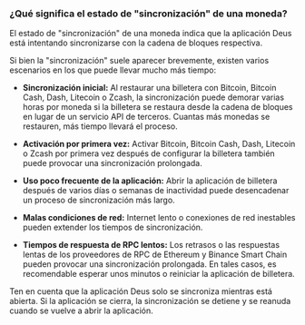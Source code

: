 ### ¿Qué significa el estado de "sincronización" de una moneda?

El estado de "sincronización" de una moneda indica que la aplicación Deus está intentando sincronizarse con la cadena de bloques respectiva.

Si bien la "sincronización" suele aparecer brevemente, existen varios escenarios en los que puede llevar mucho más tiempo:

- **Sincronización inicial:** Al restaurar una billetera con Bitcoin, Bitcoin Cash, Dash, Litecoin o Zcash, la sincronización puede demorar varias horas por moneda si la billetera se restaura desde la cadena de bloques en lugar de un servicio API de terceros. Cuantas más monedas se restauren, más tiempo llevará el proceso.

- **Activación por primera vez:** Activar Bitcoin, Bitcoin Cash, Dash, Litecoin o Zcash por primera vez después de configurar la billetera también puede provocar una sincronización prolongada.

- **Uso poco frecuente de la aplicación:** Abrir la aplicación de billetera después de varios días o semanas de inactividad puede desencadenar un proceso de sincronización más largo.

- **Malas condiciones de red:** Internet lento o conexiones de red inestables pueden extender los tiempos de sincronización.

- **Tiempos de respuesta de RPC lentos:** Los retrasos o las respuestas lentas de los proveedores de RPC de Ethereum y Binance Smart Chain pueden provocar una sincronización prolongada. En tales casos, es recomendable esperar unos minutos o reiniciar la aplicación de billetera.

Ten en cuenta que la aplicación Deus solo se sincroniza mientras está abierta. Si la aplicación se cierra, la sincronización se detiene y se reanuda cuando se vuelve a abrir la aplicación.